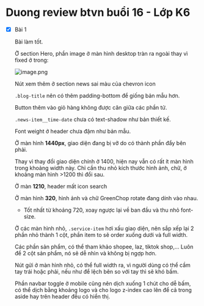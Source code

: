 # Duong review btvn buổi 16 - Lớp K6

- [x] Bài 1

  Bài làm tốt.

  Ở section Hero, phần image ở màn hình desktop tràn ra ngoài thay vì fixed ở trong:

  ![image.png](https://files.fullstack.edu.vn/f8-prod/public-images/65dfc09d0bd8e.png)

  Nút xem thêm ở section news sai màu của chevron icon

  `.blog-title` nên có thêm padding-bottom để giống bản mẫu hơn.

  Button thêm vào giỏ hàng không được căn giữa các phần tử.

  `.news-item__time-date` chưa có text-shadow như bản thiết kế.

  Font weight ở header chưa đậm như bản mẫu.

  Ở màn hình **1440px**, giao diện đang bị vỡ do có thành phần đẩy bên phải.

  Thay vì thay đổi giao diện chính ở 1400, hiện nay vẫn có rất ít màn hình trong khoảng width này. Chỉ cần thu nhỏ kích thước hình ảnh, chữ, ở khoảng màn hình >1200 thì đổi sau.

  Ở màn **1210**, header mất icon search

  Ở màn hình **320**, hình ảnh và chữ GreenChop rotate đang dính vào nhau.

  - Tốt nhất từ khoảng 720, xoay ngược lại về ban đầu và thu nhỏ font-size.

  Ở các màn hình nhỏ, `.service-item` hơi xấu giao diện, nên sắp xếp lại 2 phần nhỏ thành 1 cột, phần item to sẽ order xuống dưới và full width.

  Các phần sản phẩm, có thể tham khảo shopee, laz, tiktok shop,... Luôn để 2 cột sản phẩm, nó sẽ dễ nhìn và không bị ngợp hơn.

  Nút gửi ở màn hình nhỏ, có thể full width ra, vì người dùng có thể cầm tay trái hoặc phải, nếu như để lệch bên so với tay thì sẽ khó bấm.

  Phần navbar toggle ở mobile cũng nên dịch xuống 1 chút cho dễ bấm, có thể dịch bằng khoảng logo và cho logo z-index cao lên để cả trong aside hay trên header đều có hiển thị.
